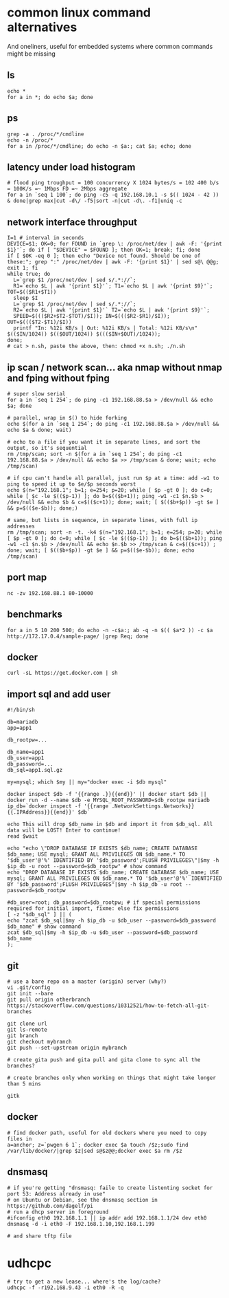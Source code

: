 # common linux command alternatives

And oneliners, useful for embedded systems where common commands might be missing

## ls

    echo *
    for a in *; do echo $a; done

## ps 

    grep -a . /proc/*/cmdline
    echo -n /proc/*
    for a in /proc/*/cmdline; do echo -n $a:; cat $a; echo; done

## latency under load histogram
	# flood ping troughput = 100 concurrency X 1024 bytes/s = 102 400 b/s = 100K/s =~ 1Mbps FD =~ 2Mbps aggregate
	for a in `seq 1 100`; do ping -c5 -q 192.168.10.1 -s $(( 1024 - 42 )) & done|grep max|cut -d\/ -f5|sort -n|cut -d\. -f1|uniq -c                
	
##  network interface throughput
	I=1 # interval in seconds  
	DEVICE=$1; OK=0; for FOUND in `grep \: /proc/net/dev | awk -F: '{print $1}'`; do if [ "$DEVICE" = $FOUND ]; then OK=1; break; fi; done
	if [ $OK -eq 0 ]; then echo "Device not found. Should be one of these:"; grep ":" /proc/net/dev | awk -F: '{print $1}' | sed s@\ @@g; exit 1; fi
	while true; do
	  L=`grep $1 /proc/net/dev | sed s/.*://`;
	  R1=`echo $L | awk '{print $1}'`; T1=`echo $L | awk '{print $9}'`; TOT=$(($R1+$T1))
	  sleep $I
	  L=`grep $1 /proc/net/dev | sed s/.*://`;
	  R2=`echo $L | awk '{print $1}'` T2=`echo $L | awk '{print $9}'`;
	  SPEED=$((($R2+$T2-$TOT)/$I)); IN=$((($R2-$R1)/$I)); OUT=$((($T2-$T1)/$I))
	  printf "In: %12i KB/s | Out: %12i KB/s | Total: %12i KB/s\n" $(($IN/1024)) $(($OUT/1024)) $((($IN+$OUT)/1024));
	done;
	# cat > n.sh, paste the above, then: chmod +x n.sh; ./n.sh

## ip scan / network scan... aka nmap without nmap and fping without fping
	# super slow serial
	for a in `seq 1 254`; do ping -c1 192.168.88.$a > /dev/null && echo $a; done

	# parallel, wrap in $() to hide forking 
	echo $(for a in `seq 1 254`; do ping -c1 192.168.88.$a > /dev/null && echo $a & done; wait)
	
	# echo to a file if you want it in separate lines, and sort the output, so it's sequential
	rm /tmp/scan; sort -n $(for a in `seq 1 254`; do ping -c1 192.168.88.$a > /dev/null && echo $a >> /tmp/scan & done; wait; echo /tmp/scan)
	
	# if cpu can't handle all parallel, just run $p at a time: add -w1 to ping to speed it up to $e/$p seconds worst
	echo $(n="192.168.1"; b=1; e=254; p=20; while [ $p -gt 0 ]; do c=0; while [ $c -le $(($p-1)) ]; do b=$(($b+1)); ping -w1 -c1 $n.$b > /dev/null && echo $b & c=$(($c+1)); done; wait; [ $(($b+$p)) -gt $e ] && p=$(($e-$b)); done;)
	
	# same, but lists in sequence, in separate lines, with full ip addresses
	rm /tmp/scan; sort -n -t. -k4 $(n="192.168.1"; b=1; e=254; p=20; while [ $p -gt 0 ]; do c=0; while [ $c -le $(($p-1)) ]; do b=$(($b+1)); ping -w1 -c1 $n.$b > /dev/null && echo $n.$b >> /tmp/scan & c=$(($c+1)) ; done; wait; [ $(($b+$p)) -gt $e ] && p=$(($e-$b)); done; echo /tmp/scan)
		
## port map
	nc -zv 192.168.88.1 80-10000

## benchmarks

	for a in 5 10 200 500; do echo -n -c$a:; ab -q -n $(( $a*2 )) -c $a http://172.17.0.4/sample-page/ |grep Req; done

## docker
	curl -sL https://get.docker.com | sh

## import sql and add user

	#!/bin/sh

	db=mariadb
	app=app1

	db_rootpw=...

	db_name=app1
	db_user=app1
	db_password=...
	db_sql=app1.sql.gz

	my=mysql; which $my || my="docker exec -i $db mysql"

	docker inspect $db -f '{{range .}}{{end}}' || docker start $db || docker run -d --name $db -e MYSQL_ROOT_PASSWORD=$db_rootpw mariadb
	ip_db=`docker inspect -f '{{range .NetworkSettings.Networks}}{{.IPAddress}}{{end}}' $db`

	echo This will drop $db_name in $db and import it from $db_sql. All data will be LOST! Enter to continue!
	read $wait

	echo "echo \"DROP DATABASE IF EXISTS $db_name; CREATE DATABASE $db_name; USE mysql; GRANT ALL PRIVILEGES ON $db_name.* TO '$db_user'@'%' IDENTIFIED BY '$db_password';FLUSH PRIVILEGES\"|$my -h $ip_db -u root --password=$db_rootpw" # show command
	echo "DROP DATABASE IF EXISTS $db_name; CREATE DATABASE $db_name; USE mysql; GRANT ALL PRIVILEGES ON $db_name.* TO '$db_user'@'%' IDENTIFIED BY '$db_password';FLUSH PRIVILEGES"|$my -h $ip_db -u root --password=$db_rootpw

	#db_user=root; db_password=$db_rootpw; # if special permissions required for initial import, fixme: else fix permissions
	[ -z "$db_sql" ] || (
	echo "zcat $db_sql|$my -h $ip_db -u $db_user --password=$db_password $db_name" # show command
	zcat $db_sql|$my -h $ip_db -u $db_user --password=$db_password $db_name
	);

## git
	# use a bare repo on a master (origin) server (why?)
	vi .git/config
	git init --bare
	git pull origin otherbranch
	https://stackoverflow.com/questions/10312521/how-to-fetch-all-git-branches
	
	git clone url
	git ls-remote
	git branch
	git checkout mybranch
	git push --set-upstream origin mybranch
	
	# create gita push and gita pull and gita clone to sync all the branches? 
	
	# create branches only when working on things that might take longer than 5 mins
	
	gitk

## docker

	# find docker path, useful for old dockers where you need to copy files in
	a=anchor; z=`pwgen 6 1`; docker exec $a touch /$z;sudo find /var/lib/docker/|grep $z|sed s@$z@@;docker exec $a rm /$z

## dnsmasq

	# if you're getting "dnsmasq: faile to create listenting socket for port 53: Address already in use"
	# on Ubuntu or Debian, see the dnsmasq section in https://github.com/dagelf/pi
	# run a dhcp server in foreground
	#ifconfig eth0 192.168.1.1 || ip addr add 192.168.1.1/24 dev eth0 
	dnsmasq -d -i eth0 -F 192.168.1.10,192.168.1.199
	
	# and share tftp file

# udhcpc
	# try to get a new lease... where's the log/cache?
	udhcpc -f -r192.168.9.43 -i eth0 -R -q
